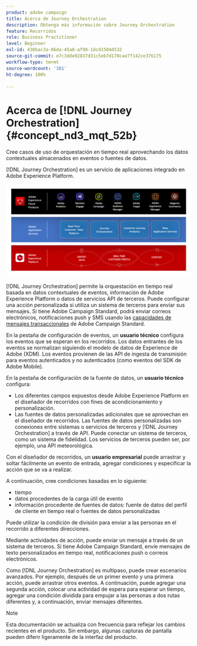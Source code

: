 ```yaml
---
product: adobe campaign
title: Acerca de Journey Orchestration
description: Obtenga más información sobre Journey Orchestration
feature: Recorridos
role: Business Practitioner
level: Beginner
exl-id: 430bac3a-06da-45a8-af90-1dcd1504d532
source-git-commit: e7c3dde02837d31c5eb7d170cae7f142ce376175
workflow-type: tm+mt
source-wordcount: '381'
ht-degree: 100%

---
```


# Acerca de [!DNL Journey Orchestration]{#concept_nd3_mqt_52b}

Cree casos de uso de orquestación en tiempo real aprovechando los datos contextuales almacenados en eventos o fuentes de datos.

[!DNL Journey Orchestration] es un servicio de aplicaciones integrado en Adobe Experience Platform.

![](../assets/journeydiagram.png)

[!DNL Journey Orchestration] permite la orquestación en tiempo real basada en datos contextuales de eventos, información de Adobe Experience Platform o datos de servicios API de terceros. Puede configurar una acción personalizada si utiliza un sistema de terceros para enviar sus mensajes. Si tiene Adobe Campaign Standard, podrá enviar correos electrónicos, notificaciones push y SMS usando las [capacidades de mensajes transaccionales]() de Adobe Campaign Standard.

En la pestaña de configuración de eventos, un **usuario técnico** configura los eventos que se esperan en los recorridos. Los datos entrantes de los eventos se normalizan siguiendo el modelo de datos de Experience de Adobe (XDM). Los eventos provienen de las API de ingesta de transmisión para eventos autenticados y no autenticados (como eventos del SDK de Adobe Mobile).

En la pestaña de configuración de la fuente de datos, un **usuario técnico** configura:

* Los diferentes campos expuestos desde Adobe Experience Platform en el diseñador de recorridos con fines de acondicionamiento y personalización.
* Las fuentes de datos personalizadas adicionales que se aprovechan en el diseñador de recorridos. Las fuentes de datos personalizadas son conexiones entre sistemas o servicios de terceros y [!DNL Journey Orchestration] a través de API. Puede conectar un sistema de terceros, como un sistema de fidelidad. Los servicios de terceros pueden ser, por ejemplo, una API meteorológica.

Con el diseñador de recorridos, un **usuario empresarial** puede arrastrar y soltar fácilmente un evento de entrada, agregar condiciones y especificar la acción que se va a realizar.

A continuación, cree condiciones basadas en lo siguiente:

* tiempo
* datos procedentes de la carga útil de evento
* información procedente de fuentes de datos: fuente de datos del perfil de cliente en tiempo real o fuentes de datos personalizadas

Puede utilizar la condición de división para enviar a las personas en el recorrido a diferentes direcciones.

Mediante actividades de acción, puede enviar un mensaje a través de un sistema de terceros. Si tiene Adobe Campaign Standard, envíe mensajes de texto personalizados en tiempo real, notificaciones push o correos electrónicos.

Como [!DNL Journey Orchestration] es multipaso, puede crear escenarios avanzados. Por ejemplo, después de un primer evento y una primera acción, puede arrastrar otros eventos. A continuación, puede agregar una segunda acción, colocar una actividad de espera para esperar un tiempo, agregar una condición dividida para empujar a las personas a dos rutas diferentes y, a continuación, enviar mensajes diferentes.

>[!NOTE]
>
>Esta documentación se actualiza con frecuencia para reflejar los cambios recientes en el producto. Sin embargo, algunas capturas de pantalla pueden diferir ligeramente de la interfaz del producto.
